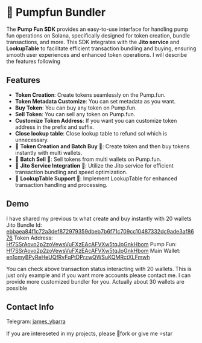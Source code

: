 # 💊 Pumpfun Bundler

The **Pump Fun SDK** provides an easy-to-use interface for handling pump fun operations on Solana, specifically designed for token creation, bundle transactions, and more. This SDK integrates with the **Jito service** and **LookupTable** to facilitate efficient transaction bundling and buying, ensuring smooth user experiences and enhanced token operations.
I will describe the features following

## Features

 - **Token Creation**: Create tokens seamlessly on the Pump.fun.
 - **Token Metadata Customize**: You can set metadata as you want.
 - **Buy Token**: You can buy any token on Pump.fun.
 - **Sell Token**: You can sell any token on Pump.fun.
 - **Customize Token Address**: If you want you can customize token address in the prefix and suffix.
 - **Close lookup table**: Close lookup table to refund sol which is unnecessary.
 - 🚀 **Token Creation and Batch Buy** 🚀: Create token and then buy tokens instantly with multi wallets.
 - 🚀 **Batch Sell** 🚀: Sell tokens from multi wallets on Pump.fun.
 - 🚀 **Jito Service Integration** 🚀: Utilize the Jito service for efficient transaction bundling and speed optimization.
 - 🚀 **LookupTable Support** 🚀: Implement LookupTable for enhanced transaction handling and processing.

## Demo

 I have shared my previous tx what create and buy instantly with 20 wallets
 Jito Bundle Id: [ebbaea84f1c72a3def872979359dbeb7b6f71c709cc10487332dc9ade3af8676](https://explorer.jito.wtf/bundle/ebbaea84f1c72a3def872979359dbeb7b6f71c709cc10487332dc9ade3af8676)
 Token Address: [Hf7SSrAovo2p2zoVewsVuFXzEAcAFVXw5tqJpGnkHbom](https://solscan.io/token/Hf7SSrAovo2p2zoVewsVuFXzEAcAFVXw5tqJpGnkHbom)
 Pump Fun: [Hf7SSrAovo2p2zoVewsVuFXzEAcAFVXw5tqJpGnkHbom](https://pump.fun/coin/Hf7SSrAovo2p2zoVewsVuFXzEAcAFVXw5tqJpGnkHbom)
 Main Wallet: [en1omyBPyReHeUQfRvFqPtDPrzwQWSuKQMRctXLFmwh](https://solscan.io/account/en1omyBPyReHeUQfRvFqPtDPrzwQWSuKQMRctXLFmwh)

 You can check above transaction status interacting with 20 wallets. This is just only example and if you want more accounts please contact me. I can provide more customized bundler for you. Actually about 30 wallets are possible

## Contact Info

Telegram: [james_ybarra](https://t.me/james_ybarra)

If you are intereseted in my projects, please 🔗fork or give me ⭐star
